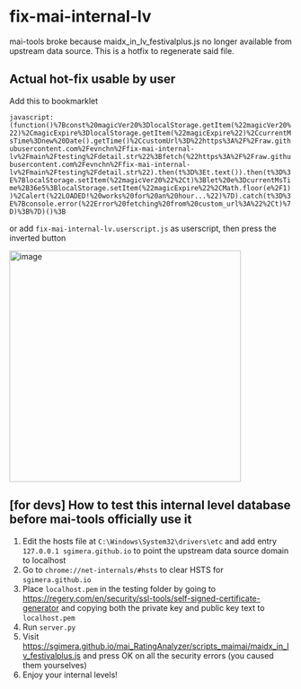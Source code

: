 # fix-mai-internal-lv
mai-tools broke because maidx_in_lv_festivalplus.js no longer available from upstream data source. This is a hotfix to regenerate said file.

## Actual hot-fix usable by user

Add this to bookmarklet

`javascript:(function()%7Bconst%20magicVer20%3DlocalStorage.getItem(%22magicVer20%22)%2CmagicExpire%3DlocalStorage.getItem(%22magicExpire%22)%2CcurrentMsTime%3Dnew%20Date().getTime()%2CcustomUrl%3D%22https%3A%2F%2Fraw.githubusercontent.com%2Fevnchn%2Ffix-mai-internal-lv%2Fmain%2Ftesting%2Fdetail.str%22%3Bfetch(%22https%3A%2F%2Fraw.githubusercontent.com%2Fevnchn%2Ffix-mai-internal-lv%2Fmain%2Ftesting%2Fdetail.str%22).then(t%3D%3Et.text()).then(t%3D%3E%7BlocalStorage.setItem(%22magicVer20%22%2Ct)%3Blet%20e%3DcurrentMsTime%2B36e5%3BlocalStorage.setItem(%22magicExpire%22%2CMath.floor(e%2F1))%2Calert(%22LOADED!%20works%20for%20an%20hour...%22)%7D).catch(t%3D%3E%7Bconsole.error(%22Error%20fetching%20from%20custom_url%3A%22%2Ct)%7D)%3B%7D)()%3B`

or add `fix-mai-internal-lv.userscript.js` as userscript, then press the inverted button 

<img width="412" alt="image" src="https://github.com/evnchn/fix-mai-internal-lv/assets/37951241/d07b39cc-b611-4299-a97c-2d1db595258b">


## \[for devs\] How to test this internal level database before mai-tools officially use it

1. Edit the hosts file at `C:\Windows\System32\drivers\etc` and add entry `127.0.0.1 sgimera.github.io` to point the upstream data source domain to localhost
2. Go to `chrome://net-internals/#hsts` to clear HSTS for `sgimera.github.io`
3. Place `localhost.pem` in the testing folder by going to https://regery.com/en/security/ssl-tools/self-signed-certificate-generator and copying both the private key and public key text to `localhost.pem`
4. Run `server.py`
5. Visit https://sgimera.github.io/mai_RatingAnalyzer/scripts_maimai/maidx_in_lv_festivalplus.js and press OK on all the security errors \(you caused them yourselves\)
6. Enjoy your internal levels!
